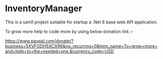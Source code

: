 # InventoryManager

This is a samll project suitable for startup a .Net 6 base web API application.

To grow more help to code more by using below donation link :-



https://www.paypal.com/donate/?business=5XVFGDH5XCXR6&no_recurring=0&item_name=To+grow+more+and+help+to+the+needed+one.&currency_code=USD
